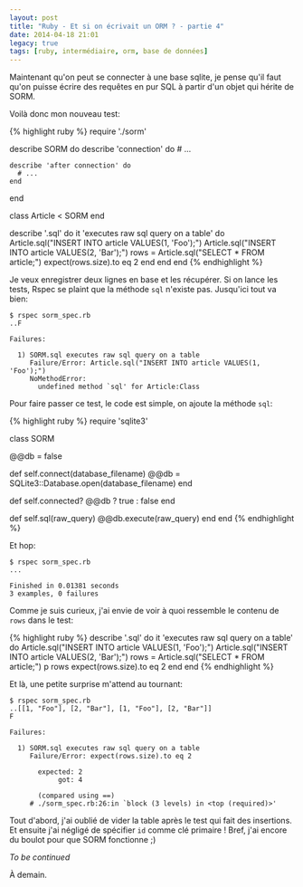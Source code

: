 ```yaml
---
layout: post
title: "Ruby - Et si on écrivait un ORM ? - partie 4"
date: 2014-04-18 21:01
legacy: true
tags: [ruby, intermédiaire, orm, base de données]
---
```




Maintenant qu'on peut se connecter à une base sqlite, je pense qu'il faut
qu'on puisse écrire des requêtes en pur SQL à partir d'un objet qui
hérite de SORM.

<!-- more -->

Voilà donc mon nouveau test:

{% highlight ruby %}
require './sorm'

describe SORM do
  describe 'connection' do
    # ...

    describe 'after connection' do
      # ...
    end
  end

  class Article < SORM
  end

  describe '.sql' do
    it 'executes raw sql query on a table' do
      Article.sql("INSERT INTO article VALUES(1, 'Foo');")
      Article.sql("INSERT INTO article VALUES(2, 'Bar');")
      rows = Article.sql("SELECT * FROM article;")
      expect(rows.size).to eq 2
    end
  end
end
{% endhighlight %}

Je veux enregistrer deux lignes en base et les récupérer. Si on lance les
tests, Rspec se plaint que la méthode `sql` n'existe pas. Jusqu'ici tout
va bien:

    $ rspec sorm_spec.rb 
    ..F

    Failures:

      1) SORM.sql executes raw sql query on a table
         Failure/Error: Article.sql("INSERT INTO article VALUES(1, 'Foo');")
         NoMethodError:
           undefined method `sql' for Article:Class

Pour faire passer ce test, le code est simple, on ajoute la méthode `sql`:

{% highlight ruby %}
require 'sqlite3'

class SORM

  @@db = false

  def self.connect(database_filename)
    @@db = SQLite3::Database.open(database_filename)
  end

  def self.connected?
    @@db ? true : false
  end

  def self.sql(raw_query)
    @@db.execute(raw_query)
  end
end
{% endhighlight %}

Et hop:

    $ rspec sorm_spec.rb 
    ...

    Finished in 0.01381 seconds
    3 examples, 0 failures

Comme je suis curieux, j'ai envie de voir à quoi ressemble le contenu de
`rows` dans le test:

{% highlight ruby %}
  describe '.sql' do
    it 'executes raw sql query on a table' do
      Article.sql("INSERT INTO article VALUES(1, 'Foo');")
      Article.sql("INSERT INTO article VALUES(2, 'Bar');")
      rows = Article.sql("SELECT * FROM article;")
      p rows
      expect(rows.size).to eq 2
    end
  end
{% endhighlight %}

Et là, une petite surprise m'attend au tournant:

    $ rspec sorm_spec.rb 
    ..[[1, "Foo"], [2, "Bar"], [1, "Foo"], [2, "Bar"]]
    F

    Failures:

      1) SORM.sql executes raw sql query on a table
         Failure/Error: expect(rows.size).to eq 2
           
           expected: 2
                got: 4
           
           (compared using ==)
         # ./sorm_spec.rb:26:in `block (3 levels) in <top (required)>'

Tout d'abord, j'ai oublié de vider la table après le test qui fait des
insertions. Et ensuite j'ai négligé de spécifier `id` comme clé primaire !
Bref, j'ai encore du boulot pour que SORM fonctionne ;)

*To be continued*



À demain.



